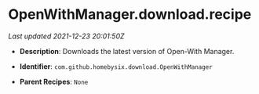 # OpenWithManager.download.recipe

_Last updated 2021-12-23 20:01:50Z_

- **Description**: Downloads the latest version of Open-With Manager.

- **Identifier**: `com.github.homebysix.download.OpenWithManager`

- **Parent Recipes**: `None`

